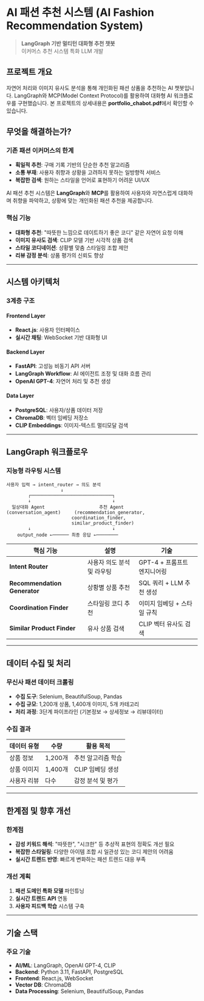 # AI 패션 추천 시스템 (AI Fashion Recommendation System)

> **LangGraph 기반 멀티턴 대화형 추천 챗봇**  
> 이커머스 추천 시스템 특화 LLM 개발


## 프로젝트 개요

자연어 처리와 이미지 유사도 분석을 통해 개인화된 패션 상품을 추천하는 AI 챗봇입니다. LangGraph와 MCP(Model Context Protocol)를 활용하여 대화형 AI 워크플로우를 구현했습니다. 본 프로젝트의 상세내용은 **portfolio_chabot.pdf**에서 확인할 수 있습니다.


## 무엇을 해결하는가?

### 기존 패션 이커머스의 한계

- **획일적 추천**: 구매 기록 기반의 단순한 추천 알고리즘
- **소통 부재**: 사용자 취향과 상황을 고려하지 못하는 일방향적 서비스
- **복잡한 검색**: 원하는 스타일을 언어로 표현하기 어려운 UI/UX

AI 패션 추천 시스템은 **LangGraph**와 **MCP**를 활용하여 사용자와 자연스럽게 대화하며 취향을 파악하고, 상황에 맞는 개인화된 패션 추천을 제공합니다.

### 핵심 기능

- **대화형 추천**: "따뜻한 느낌으로 데이트하기 좋은 코디" 같은 자연어 요청 이해
- **이미지 유사도 검색**: CLIP 모델 기반 시각적 상품 검색
- **스타일 코디네이션**: 상황별 맞춤 스타일링 조합 제안
- **리뷰 감정 분석**: 상품 평가의 신뢰도 향상

---

## 시스템 아키텍처

### 3계층 구조

#### Frontend Layer

- **React.js**: 사용자 인터페이스
- **실시간 채팅**: WebSocket 기반 대화형 UI

#### Backend Layer  

- **FastAPI**: 고성능 비동기 API 서버
- **LangGraph Workflow**: AI 에이전트 조정 및 대화 흐름 관리
- **OpenAI GPT-4**: 자연어 처리 및 추천 생성

#### Data Layer

- **PostgreSQL**: 사용자/상품 데이터 저장
- **ChromaDB**: 벡터 임베딩 저장소
- **CLIP Embeddings**: 이미지-텍스트 멀티모달 검색

---

## LangGraph 워크플로우

### 지능형 라우팅 시스템

```
사용자 입력 → intent_router → 의도 분석
                    ↓
        ┌──────────────────────────────┐
        ↓                              ↓
  일상대화 Agent                    추천 Agent
(conversation_agent)     (recommendation_generator,
                        coordination_finder,
                        similar_product_finder)
        ↓                              ↓
    output_node ←────── 최종 응답 ←────────
```

| 핵심 기능                    | 설명                       | 기술                        |
| ---------------------------- | -------------------------- | --------------------------- |
| **Intent Router**            | 사용자 의도 분석 및 라우팅 | GPT-4 + 프롬프트 엔지니어링 |
| **Recommendation Generator** | 상황별 상품 추천           | SQL 쿼리 + LLM 추천 생성    |
| **Coordination Finder**      | 스타일링 코디 추천         | 이미지 임베딩 + 스타일 규칙 |
| **Similar Product Finder**   | 유사 상품 검색             | CLIP 벡터 유사도 검색       |

---

## 데이터 수집 및 처리

### 무신사 패션 데이터 크롤링

- **수집 도구**: Selenium, BeautifulSoup, Pandas
- **수집 규모**: 1,200개 상품, 1,400개 이미지, 5개 카테고리
- **처리 과정**: 3단계 파이프라인 (기본정보 → 상세정보 → 리뷰데이터)

### 수집 결과

| 데이터 유형 | 수량    | 활용 목적          |
| ----------- | ------- | ------------------ |
| 상품 정보   | 1,200개 | 추천 알고리즘 학습 |
| 상품 이미지 | 1,400개 | CLIP 임베딩 생성   |
| 사용자 리뷰 | 다수    | 감정 분석 및 평가  |

---

## 한계점 및 향후 개선

### 한계점

- **감성 키워드 해석**: "따뜻한", "시크한" 등 추상적 표현의 정확도 개선 필요
- **복잡한 스타일링**: 다양한 아이템 조합 시 일관성 있는 코디 제안의 어려움
- **실시간 트렌드 반영**: 빠르게 변화하는 패션 트렌드 대응 부족

### 개선 계획

1. **패션 도메인 특화 모델** 파인튜닝
2. **실시간 트렌드 API** 연동
3. **사용자 피드백 학습** 시스템 구축

---

## 기술 스택

### 주요 기술

- **AI/ML**: LangGraph, OpenAI GPT-4, CLIP
- **Backend**: Python 3.11, FastAPI, PostgreSQL  
- **Frontend**: React.js, WebSocket
- **Vector DB**: ChromaDB
- **Data Processing**: Selenium, BeautifulSoup, Pandas
